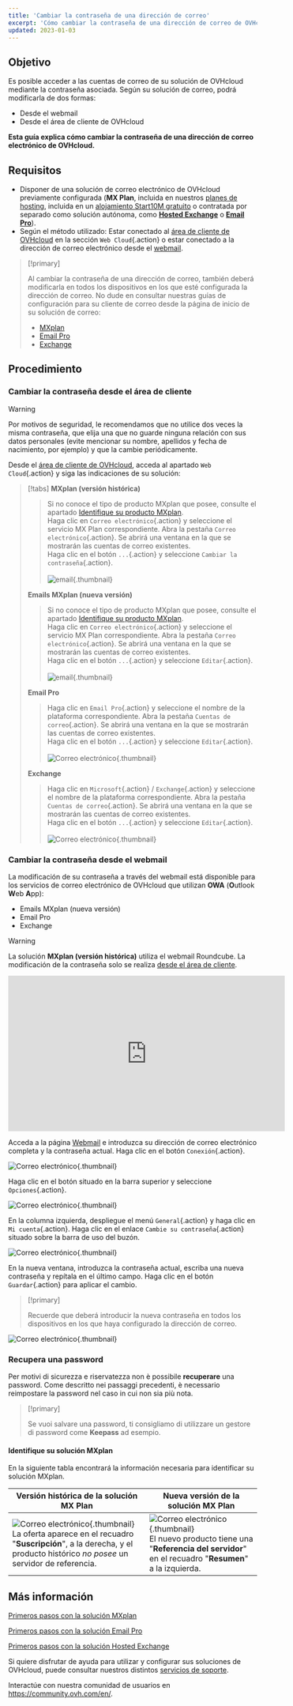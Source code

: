 ```yaml
---
title: 'Cambiar la contraseña de una dirección de correo'
excerpt: 'Cómo cambiar la contraseña de una dirección de correo de OVHcloud'
updated: 2023-01-03
---
```


## Objetivo

Es posible acceder a las cuentas de correo de su solución de OVHcloud mediante la contraseña asociada. Según su solución de correo, podrá modificarla de dos formas:

- Desde el webmail
- Desde el área de cliente de OVHcloud

**Esta guía explica cómo cambiar la contraseña de una dirección de correo electrónico de OVHcloud.**

## Requisitos

- Disponer de una solución de correo electrónico de OVHcloud previamente configurada (**MX Plan**, incluida en nuestros [planes de hosting](https://www.ovhcloud.com/es-es/web-hosting/), incluida en un [alojamiento Start10M gratuito](https://www.ovhcloud.com/es-es/domains/free-web-hosting/) o contratada por separado como solución autónoma, como [**Hosted Exchange**](https://www.ovhcloud.com/es-es/emails/hosted-exchange/) o [**Email Pro**](https://www.ovhcloud.com/es-es/emails/email-pro/)).
- Según el método utilizado: Estar conectado al [área de cliente de OVHcloud](https://www.ovh.com/auth/?action=gotomanager&from=https://www.ovh.es/&ovhSubsidiary=es) en la sección `Web Cloud`{.action} o estar conectado a la dirección de correo electrónico desde el [webmail](https://www.ovhcloud.com/es-es/mail/).

> [!primary]
>
> Al cambiar la contraseña de una dirección de correo, también deberá modificarla en todos los dispositivos en los que esté configurada la dirección de correo. No dude en consultar nuestras guías de configuración para su cliente de correo desde la página de inicio de su solución de correo:
>
> - [MXplan](/products/web-cloud-email-collaborative-solutions-mx-plan)
> - [Email Pro](/products/web-cloud-email-collaborative-solutions-email-pro)
> - [Exchange](/products/web-cloud-email-collaborative-solutions-microsoft-exchange)
>

## Procedimiento

### Cambiar la contraseña desde el área de cliente <a name="controlpanel"></a>

> [!warning]
> Por motivos de seguridad, le recomendamos que no utilice dos veces la misma contraseña, que elija una que no guarde ninguna relación con sus datos personales (evite mencionar su nombre, apellidos y fecha de nacimiento, por ejemplo) y que la cambie periódicamente.

Desde el [área de cliente de OVHcloud](https://www.ovh.com/auth/?action=gotomanager&from=https://www.ovh.es/&ovhSubsidiary=es), acceda al apartado `Web Cloud`{.action} y siga las indicaciones de su solución:

> [!tabs]
> **MXplan (versión histórica)**
>>
>> Si no conoce el tipo de producto MXplan que posee, consulte el apartado [Identifique su producto MXplan](#whichmxplan).<br>
>> Haga clic en `Correo electrónico`{.action} y seleccione el servicio MX Plan correspondiente. Abra la pestaña `Correo electrónico`{.action}. Se abrirá una ventana en la que se mostrarán las cuentas de correo existentes. <br>
>> Haga clic en el botón `...`{.action} y seleccione `Cambiar la contraseña`{.action}.<br><br>
>>![email](images/email-password-mxplan-legacy01.png){.thumbnail}<br>
>>
> **Emails MXplan (nueva versión)**
>>
>> Si no conoce el tipo de producto MXplan que posee, consulte el apartado [Identifique su producto MXplan](#whichmxplan).<br>
>> Haga clic en `Correo electrónico`{.action} y seleccione el servicio MX Plan correspondiente. Abra la pestaña `Correo electrónico`{.action}. Se abrirá una ventana en la que se mostrarán las cuentas de correo existentes. <br>
>> Haga clic en el botón `...`{.action} y seleccione `Editar`{.action}.<br><br>
>>![email](images/email-password-mxplan-new01.png){.thumbnail}<br>
>>
> **Email Pro**
>>
>> Haga clic en `Email Pro`{.action} y seleccione el nombre de la plataforma correspondiente. Abra la pestaña `Cuentas de correo`{.action}. Se abrirá una ventana en la que se mostrarán las cuentas de correo existentes.<br>
>> Haga clic en el botón `...`{.action} y seleccione `Editar`{.action}.<br><br>
>>![Correo electrónico](images/email-password-emailpro01.png){.thumbnail}<br>
>>
> **Exchange**
>>
>> Haga clic en `Microsoft`{.action} / `Exchange`{.action} y seleccione el nombre de la plataforma correspondiente. Abra la pestaña `Cuentas de correo`{.action}. Se abrirá una ventana en la que se mostrarán las cuentas de correo existentes.<br>
>> Haga clic en el botón `...`{.action} y seleccione `Editar`{.action}.<br><br>
>>![Correo electrónico](images/email-password-exchange01.png){.thumbnail}<br>
>>

### Cambiar la contraseña desde el webmail

La modificación de su contraseña a través del webmail está disponible para los servicios de correo electrónico de OVHcloud que utilizan **OWA** (**O**utlook **W**eb **A**pp):

- Emails MXplan (nueva versión)
- Email Pro
- Exchange

> [!warning]
>
> La solución **MXplan (versión histórica)** utiliza el webmail Roundcube. La modificación de la contraseña solo se realiza [desde el área de cliente](#controlpanel).
>

<iframe width="560" height="315" src="https://www.youtube-nocookie.com/embed/xnq6wvANUFs" title="Vídeo de YouTube" frameborder="0" allow="accelerometer; autoplay; clipboard-write; encrypted-media; gyroscope; picture-in-picture" allowfullscreen></iframe>

Acceda a la página [Webmail](https://www.ovhcloud.com/es-es/mail/) e introduzca su dirección de correo electrónico completa y la contraseña actual. Haga clic en el botón `Conexión`{.action}. 

![Correo electrónico](images/mxplan-password-new-step2.png){.thumbnail}

Haga clic en el botón <i class="icons-gear-concept icons-masterbrand-blue"></i>situado en la barra superior y seleccione `Opciones`{.action}.

![Correo electrónico](images/mxplan-password-new-step3.png){.thumbnail}

En la columna izquierda, despliegue el menú `General`{.action} y haga clic en `Mi cuenta`{.action}. Haga clic en el enlace `Cambie su contraseña`{.action} situado sobre la barra de uso del buzón.

![Correo electrónico](images/mxplan-password-new-step4.png){.thumbnail}

En la nueva ventana, introduzca la contraseña actual, escriba una nueva contraseña y repítala en el último campo. Haga clic en el botón `Guardar`{.action} para aplicar el cambio.

> [!primary]
>
> Recuerde que deberá introducir la nueva contraseña en todos los dispositivos en los que haya configurado la dirección de correo.
>

![Correo electrónico](images/mxplan-password-new-step5.png){.thumbnail}

### Recupera una password

Per motivi di sicurezza e riservatezza non è possibile **recuperare** una password. Come descritto nei passaggi precedenti, è necessario reimpostare la password nel caso in cui non sia più nota.

> [!primary]
>
> Se vuoi salvare una password, ti consigliamo di utilizzare un gestore di password come **Keepass** ad esempio.

#### Identifique su solución MXplan <a name="whichmxplan"></a>

En la siguiente tabla encontrará la información necesaria para identificar su solución MXplan.

|Versión histórica de la solución MX Plan|Nueva versión de la solución MX Plan|
|---|---|
|![Correo electrónico](images/mxplan-starter-legacy-step1.png){.thumbnail}<br> La oferta aparece en el recuadro "**Suscripción**", a la derecha, y el producto histórico *no posee* un servidor de referencia.|![Correo electrónico](images/mxplan-starter-new-step1.png){.thumbnail}<br>El nuevo producto tiene una "**Referencia del servidor**" en el recuadro "**Resumen**" a la izquierda.|

## Más información

[Primeros pasos con la solución MXplan](/pages/web_cloud/email_and_collaborative_solutions/mx_plan/email_generalities)

[Primeros pasos con la solución Email Pro](/pages/web_cloud/email_and_collaborative_solutions/email_pro/first_config)

[Primeros pasos con la solución Hosted Exchange](/pages/web_cloud/email_and_collaborative_solutions/microsoft_exchange/exchange_starting_hosted)

Si quiere disfrutar de ayuda para utilizar y configurar sus soluciones de OVHcloud, puede consultar nuestros distintos [servicios de soporte](https://www.ovhcloud.com/es-es/support-levels/).

Interactúe con nuestra comunidad de usuarios en <https://community.ovh.com/en/>.
